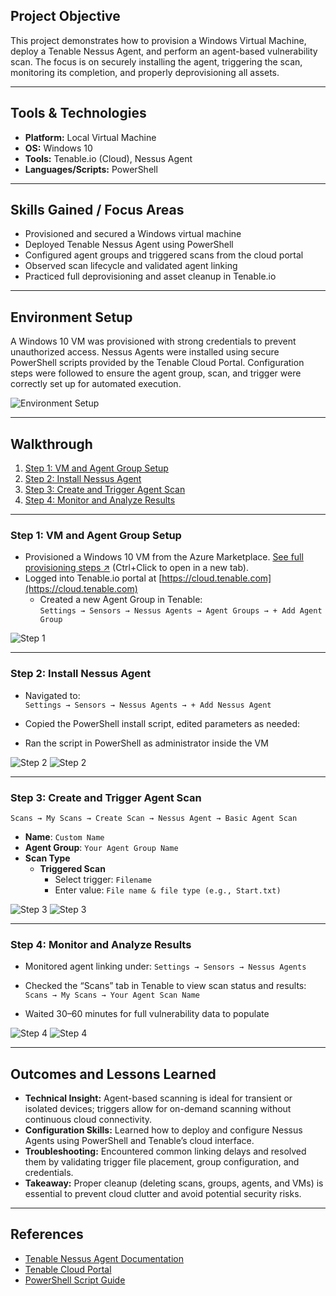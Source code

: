 <p align="center"
  <a href="https://github.com/Samuel-Cavada" target="_blank"
    <img src="https://img.shields.io/badge/Back_to_Main_Page-000000?style=for-the-badge&logo=github&logoColor=white" alt="Back to Main Page"/
  </a
</p

<h1 align="center"Windows VM Agent-Based Vulnerability Scanning with Tenable</h1

<p align="center"
  <img src="https://img.shields.io/badge/Platform-Local%20VM-0078D4?style=for-the-badge&logo=microsoft&logoColor=white" alt="Cloud Platform" /
  <img src="https://img.shields.io/badge/OS-Windows%2010-0078D6?style=for-the-badge&logo=windows&logoColor=white" alt="OS" /
  <img src="https://img.shields.io/badge/Tool-Tenable.io-00B388?style=for-the-badge&logo=tenable&logoColor=white" alt="Tool" /
  <img src="https://img.shields.io/badge/Focus-Agent%20Based%20Scanning-orange?style=for-the-badge" alt="Focus Area" /
</p

---

## Project Objective
 This project demonstrates how to provision a Windows Virtual Machine, deploy a Tenable Nessus Agent, and perform an agent-based vulnerability scan. The focus is on securely installing the agent, triggering the scan, monitoring its completion, and properly deprovisioning all assets.

---

## Tools & Technologies
- **Platform:** Local Virtual Machine
- **OS:** Windows 10
- **Tools:** Tenable.io (Cloud), Nessus Agent
- **Languages/Scripts:** PowerShell

---

## Skills Gained / Focus Areas
- Provisioned and secured a Windows virtual machine
- Deployed Tenable Nessus Agent using PowerShell
- Configured agent groups and triggered scans from the cloud portal
- Observed scan lifecycle and validated agent linking
- Practiced full deprovisioning and asset cleanup in Tenable.io

---

## Environment Setup
 A Windows 10 VM was provisioned with strong credentials to prevent unauthorized access. Nessus Agents were installed using secure PowerShell scripts provided by the Tenable Cloud Portal. Configuration steps were followed to ensure the agent group, scan, and trigger were correctly set up for automated execution.

![Environment Setup](https://github.com/Samuel-Cavada/Agent-Based-Monitoring-Windows/blob/main/images/ABMW1.png)

---

## Walkthrough
1. [Step 1: VM and Agent Group Setup](#step-1-vm-and-agent-group-setup)
2. [Step 2: Install Nessus Agent](#step-2-install-nessus-agent)
3. [Step 3: Create and Trigger Agent Scan](#step-3-create-and-trigger-agent-scan)
4. [Step 4: Monitor and Analyze Results](#step-4-monitor-and-analyze-results)

---

### Step 1: VM and Agent Group Setup
 - Provisioned a Windows 10 VM from the Azure Marketplace. [See full provisioning steps ↗](https://github.com/Samuel-Cavada/Azure-VM-Build) (Ctrl+Click to open in a new tab).
 - Logged into Tenable.io portal at [https://cloud.tenable.com](https://cloud.tenable.com)
   - Created a new Agent Group in Tenable:  
      `Settings → Sensors → Nessus Agents → Agent Groups → + Add Agent Group`

![Step 1](https://github.com/Samuel-Cavada/Agent-Based-Monitoring-Windows/blob/main/images/ABMW5.png)

---

### Step 2: Install Nessus Agent
 - Navigated to:  
  `Settings → Sensors → Nessus Agents → + Add Nessus Agent`
 - Copied the PowerShell install script, edited parameters as needed:

 - Ran the script in PowerShell as administrator inside the VM

![Step 2](https://github.com/Samuel-Cavada/Agent-Based-Monitoring-Windows/blob/main/images/ABMW13.png)
![Step 2](https://github.com/Samuel-Cavada/Agent-Based-Monitoring-Windows/blob/main/images/ABMW18.png)


---

### Step 3: Create and Trigger Agent Scan
`Scans → My Scans → Create Scan → Nessus Agent → Basic Agent Scan`

- **Name**: `Custom Name`
- **Agent Group**: `Your Agent Group Name`
- **Scan Type**  
  - **Triggered Scan**  
    - Select trigger: `Filename`  
    - Enter value: `File name & file type (e.g., Start.txt)`

![Step 3](https://github.com/Samuel-Cavada/Agent-Based-Monitoring-Windows/blob/main/images/ABMW10.png)
![Step 3](https://github.com/Samuel-Cavada/Agent-Based-Monitoring-Windows/blob/main/images/ABMW20.png)


---

### Step 4: Monitor and Analyze Results
- Monitored agent linking under:
  `Settings → Sensors → Nessus Agents`
- Checked the “Scans” tab in Tenable to view scan status and results:  
  `Scans → My Scans → Your Agent Scan Name`

- Waited 30–60 minutes for full vulnerability data to populate

![Step 4](https://github.com/Samuel-Cavada/Agent-Based-Monitoring-Windows/blob/main/images/ABMW23.png)
![Step 4](https://github.com/Samuel-Cavada/Agent-Based-Monitoring-Windows/blob/main/images/ABMW24.png)

---

## Outcomes and Lessons Learned
- **Technical Insight:** Agent-based scanning is ideal for transient or isolated devices; triggers allow for on-demand scanning without continuous cloud connectivity.
- **Configuration Skills:** Learned how to deploy and configure Nessus Agents using PowerShell and Tenable’s cloud interface.
- **Troubleshooting:** Encountered common linking delays and resolved them by validating trigger file placement, group configuration, and credentials.
- **Takeaway:** Proper cleanup (deleting scans, groups, agents, and VMs) is essential to prevent cloud clutter and avoid potential security risks.

---

## References
- [Tenable Nessus Agent Documentation](https://docs.tenable.com/nessus/agent)
- [Tenable Cloud Portal](https://cloud.tenable.com/)
- [PowerShell Script Guide](https://docs.tenable.com/cloud/Content/NessusAgents/Install.htm)
